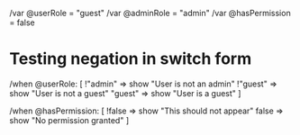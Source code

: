 /var @userRole = "guest"
/var @adminRole = "admin" 
/var @hasPermission = false

# Testing negation in switch form

/when @userRole: [
  !"admin" => show "User is not an admin"
  !"guest" => show "User is not a guest"
  "guest" => show "User is a guest"
]

/when @hasPermission: [
  !false => show "This should not appear"
false => show "No permission granted"
]